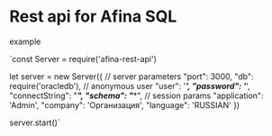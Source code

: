 # Rest api for Afina SQL

example

`const Server = require('afina-rest-api')

let server = new Server({
    // server parameters
    "port": 3000,
    "db": require('oracledb'),
    // anonymous user
    "user": '*****',
    "password": '*****',
    "connectString": "*****",
    "schema": "******",
    // session params
    "application": 'Admin',
    "company": 'Организация',
    "language": 'RUSSIAN'
})

server.start()`
